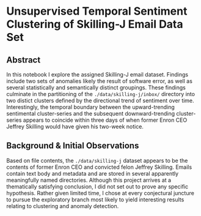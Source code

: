 # Unsupervised Temporal Sentiment Clustering of Skilling-J Email Data Set

## Abstract

In this notebook I explore the assigned Skilling-J email dataset. Findings include two sets of anomalies likely the result of software error, as well as several statistically and semantically distinct groupings. These findings culminate in the partitioning of the `./data/skilling-j/inbox/` directory into two distict clusters defined by the directional trend of sentiment over time. Interestingly, the temporal boundary between the upward-trending sentimental cluster-series and the subsequent downward-trending cluster-series appears to coincide within three days of when former Enron CEO Jeffrey Skilling would have given his two-week notice.

## Background & Initial Observations

Based on file contents, the `./data/skilling-j` dataset appears to be the contents of former Enron CEO and convicted felon Jeffrey Skilling. Emails contain text body and metadata and are stored in several apparently meaningfully named directories. Although this project arrives at a thematically satisfying conclusion, I did not set out to prove any specific hypothesis. Rather given limited time, I chose at every conjectural juncture to pursue the exploratory branch most likely to yield interesting results relating to clustering and anomaly detection. 
